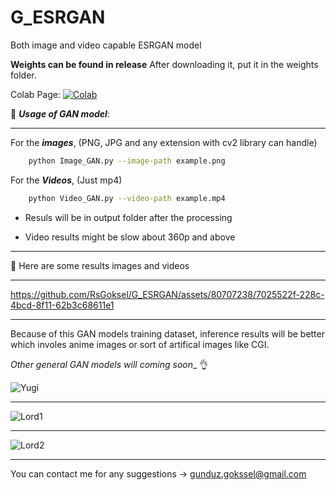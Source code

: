 # G_ESRGAN


Both image and video capable ESRGAN model 

**Weights can be found in release** After downloading it, put it in the weights folder.

Colab Page:   [![Colab](https://img.shields.io/static/v1?label=Demo&message=Colab&color=orange)](https://colab.research.google.com/drive/1HVMSJoFMNugZMZ5mX51mraH7yf8rWPCv?authuser=2)






🚀 _**Usage of GAN model**_:
___________________________________


For the _**images**_, (PNG, JPG and any extension with cv2 library can handle)    
```bash
    python Image_GAN.py --image-path example.png
```


For the _**Videos**_, (Just mp4)
```bash
    python Video_GAN.py --video-path example.mp4
```

* Resuls will be in output folder after the processing

* Video results might be slow about 360p and above

_______________________________________________________________
🚀 Here are some results images and videos 
_______________________________________________________________

https://github.com/RsGoksel/G_ESRGAN/assets/80707238/7025522f-228c-4bcd-8f11-62b3c68611e1
___________________________________________________________________________

Because of this GAN models training dataset, inference results will be better which involes anime images or sort of artifical images like CGI. 


_Other general GAN models will coming soon__ 👌 



![Yugi](https://github.com/RsGoksel/G_ESRGAN/assets/80707238/b3c9bbb3-580d-4a80-93fb-581d8bd3b1b3)
_______________________________________________________________
![Lord1](https://github.com/RsGoksel/G_ESRGAN/assets/80707238/da50f7a6-ac00-4759-9b63-c2c3be29bd50)
_____________________________________________
![Lord2](https://github.com/RsGoksel/G_ESRGAN/assets/80707238/8be3898e-4f27-4ce9-bc59-dcd72daae690)
________________________________

You can contact me for any suggestions -> gunduz.gokssel@gmail.com

